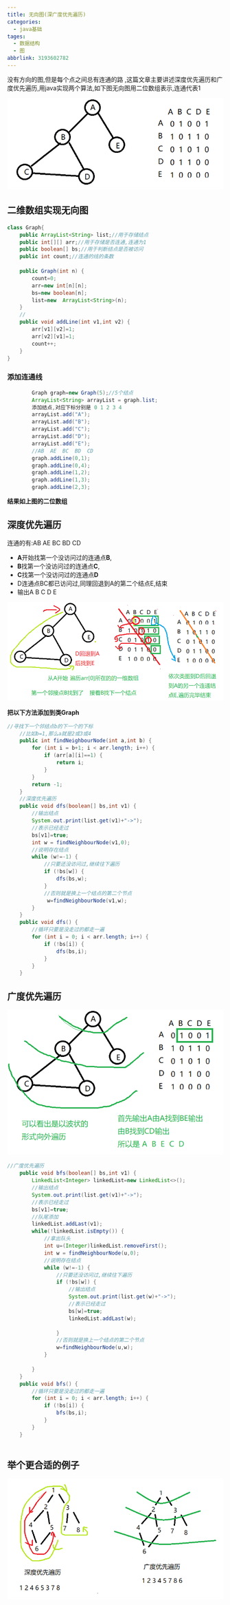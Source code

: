 ```yaml
---
title: 无向图(深广度优先遍历)
categories:
  - java基础
tages:
  - 数据结构
  - 图
abbrlink: 3193602782
---
```



没有方向的图,但是每个点之间总有连通的路 ,这篇文章主要讲述深度优先遍历和广度优先遍历,用java实现两个算法,如下图无向图用二位数组表示,连通代表1

<!--more-->

![1569509406568](无向图/1569509392959.png)

## 二维数组实现无向图

```java
class Graph{
	public ArrayList<String> list;//用于存储结点
	public int[][] arr;//用于存储是否连通,连通为1
	public boolean[] bs;//用于判断结点是否被访问
	public int count;//连通的线的条数
	
	public Graph(int n) {
		count=0;
		arr=new int[n][n];
		bs=new boolean[n];
		list=new  ArrayList<String>(n);
	}
    //
    public void addLine(int v1,int v2) {
		arr[v1][v2]=1;
		arr[v2][v1]=1;
		count++;
	}
}
```

### 添加连通线

```java
		Graph graph=new Graph(5);//5个结点
		ArrayList<String> arrayList = graph.list;
		添加结点,对应下标分别是 0 1 2 3 4
		arrayList.add("A");
		arrayList.add("B");
		arrayList.add("C");
		arrayList.add("D");
		arrayList.add("E");
		//AB  AE  BC  BD  CD 
		graph.addLine(0,1);
		graph.addLine(0,4);
		graph.addLine(1,2);
		graph.addLine(1,3);
		graph.addLine(2,3);
```

**结果如上图的二位数组**

## 深度优先遍历

连通的有:AB  AE  BC  BD  CD 

- **A**开始找第一个没访问过的连通点**B**,
- **B**找第一个没访问过的连通点**C**,
- **C**找第一个没访问过的连通点**D**
- D连通点BC都已访问过,同理回退到A的第二个结点E,结束
- 输出A B C D E

![1569656230364](无向图/1569656230364.png)

**把以下方法添加到类Graph**

```java
//寻找下一个邻结点b的下一个的下标
	//比如b=1,那么a就是2或3或4
	public int findNeighbourNode(int a,int b) {
		for (int i = b+1; i < arr.length; i++) {
			if (arr[a][i]==1) {
				return i;
			}
		}
		return -1;
	}
	//深度优先遍历
	public void dfs(boolean[] bs,int v1) {
		//输出结点
		System.out.print(list.get(v1)+"->");
		//表示已经走过
		bs[v1]=true;
		int w = findNeighbourNode(v1,0);
		//说明存在结点
		while (w!=-1) {
			//只要还没访问过,继续往下遍历
			if (!bs[w]) {
				dfs(bs,w);
			}
			//否则就是换上一个结点的第二个节点
			 w=findNeighbourNode(v1,w);
		}
	}
	public void dfs() {
		//循环只要是没走过的都走一遍
		for (int i = 0; i < arr.length; i++) {
			if (!bs[i]) {
				dfs(bs,i);
			}
		}
	}
```

## 广度优先遍历

![1569509392956](无向图/1569509392956.png)

```java
//广度优先遍历
	public void bfs(boolean[] bs,int v1) {
		LinkedList<Integer> linkedList=new LinkedList<>();
		//输出结点
		System.out.print(list.get(v1)+"->");
		//表示已经走过
		bs[v1]=true;
		//队尾添加
		linkedList.addLast(v1);
		while(!linkedList.isEmpty()) {
			//拿出队头
			int u=(Integer)linkedList.removeFirst();
			int w = findNeighbourNode(u,0);
			//说明存在结点
			while (w!=-1) {
				//只要还没访问过,继续往下遍历
				if (!bs[w]) {
					//输出结点
					System.out.print(list.get(w)+"->");
					//表示已经走过
					bs[w]=true;
					linkedList.addLast(w);
				
				}
				//否则就是换上一个结点的第二个节点
				w=findNeighbourNode(u,w);
			}
			
		}
	}
	public void bfs() {
		//循环只要是没走过的都走一遍
		for (int i = 0; i < arr.length; i++) {
			if (!bs[i]) {
				bfs(bs,i);
			}
		}
	}
	
```

## 举个更合适的例子

![1569659710239](无向图/1569659710239.png)

